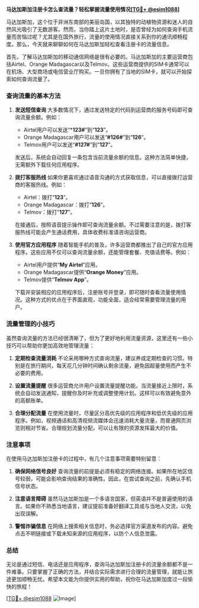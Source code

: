 **马达加斯加注册卡怎么查流量？轻松掌握流量使用情况[[TG💪+ @esim1088](https://t.me/s/esim1088)]**

马达加斯加，这个位于非洲东南部的美丽岛国，以其独特的动植物资源和迷人的自然风光吸引了无数游客。然而，当你踏上这片土地时，是否曾经为如何查询手机流量而苦恼过呢？尤其是在国外旅行，流量的使用情况直接关系到你的通讯顺畅程度。那么，今天就来聊聊如何在马达加斯加轻松查看注册卡的流量信息。

首先，了解马达加斯加的移动通信网络是很有必要的。马达加斯加的主要运营商包括Airtel、Orange Madagascar以及Telmov。这些运营商提供的SIM卡通常可以在机场、大型商场或电信营业厅购买。一旦你拥有了当地的SIM卡，就可以开始探索如何查询流量了。

### 查询流量的基本方法

1. **发送短信查询**
   大多数情况下，通过发送特定的代码到运营商的服务号码即可查询流量余额。例如：
   - Airtel用户可以发送“***123#**”到“**123**”。
   - Orange Madagascar用户可以发送“**#126#**”到“**126**”。
   - Telmov用户可以发送“**#127#**”到“**127**”。

   发送后，系统会自动回复一条包含当前流量余额的信息。这种方法简单快捷，无需额外下载任何应用程序。

2. **拨打客服热线**
   如果你更喜欢通过语音沟通的方式获取信息，可以直接拨打运营商的客服热线。例如：
   - Airtel：拨打“**123**”。
   - Orange Madagascar：拨打“**126**”。
   - Telmov：拨打“**127**”。

   在接通后，按照语音提示操作即可查询流量余额。不过需要注意的是，拨打客服热线可能会产生通话费用，具体收费标准请咨询运营商。

3. **使用官方应用程序**
   随着智能手机的普及，许多运营商都推出了自己的官方应用程序。这些应用不仅可以查询流量余额，还能管理套餐、充值话费等。例如：
   - Airtel用户提供“**My Airtel**”应用。
   - Orange Madagascar提供“**Orange Money**”应用。
   - Telmov提供“**Telmov App**”。

   下载并安装相应的应用程序后，注册账号并登录，即可随时查看流量使用情况。这种方式的优点在于界面直观，功能全面，适合经常需要管理流量的用户。

### 流量管理的小技巧

虽然查询流量的方法已经很清晰了，但为了更好地利用流量资源，这里还有一些小技巧可以帮助你更加高效地管理流量：

1. **定期检查流量消耗**
   不论采用哪种方式查询流量，建议养成定期检查的习惯。特别是在旅行期间，每天花几分钟时间确认剩余流量，避免因超量使用而产生不必要的费用。

2. **设置流量提醒**
   很多运营商允许用户设置流量提醒功能。当流量接近上限时，系统会自动发送通知，提醒你及时补充或调整使用计划。这样可以有效避免意外的高额账单。

3. **合理分配流量**
   在使用流量时，尽量区分高优先级的应用程序和低优先级的应用程序。例如，视频通话和高清视频流媒体会迅速消耗大量流量，而普通网页浏览则相对节省。合理规划流量分配，可以让有限的资源发挥最大的价值。

### 注意事项

在使用马达加斯加注册卡的过程中，有几个注意事项需要特别留意：

1. **确保网络信号良好**
   查询流量的前提是必须有稳定的网络连接。如果所在地区信号较弱，可能会影响查询结果的准确性。因此，在尝试查询之前，先确认手机信号状态。

2. **注意语言障碍**
   虽然马达加斯加是一个多语言国家，但英语并不是普遍使用的语言。如果你不熟悉当地语言，建议提前准备好翻译工具或与当地人交流，以免出现误解。

3. **警惕诈骗信息**
   在网络上搜索相关信息时，务必选择官方渠道发布的内容。避免点击不明链接或下载未知来源的应用程序，以防个人信息泄露。

### 总结

无论是通过短信、电话还是应用程序，查询马达加斯加注册卡的流量余额都不是一件难事。只要掌握了正确的方法，并结合实际需求进行合理的流量管理，就能让旅途更加顺畅无忧。希望本文能为你提供实用的帮助，祝你在马达加斯加度过一段愉快的旅程！

[[TG💪+ @esim1088](https://t.me/s/esim1088) ![Image](https://i.postimg.cc/4NQfJmqS/Snipaste-2025-05-13-00-14-12.png)]